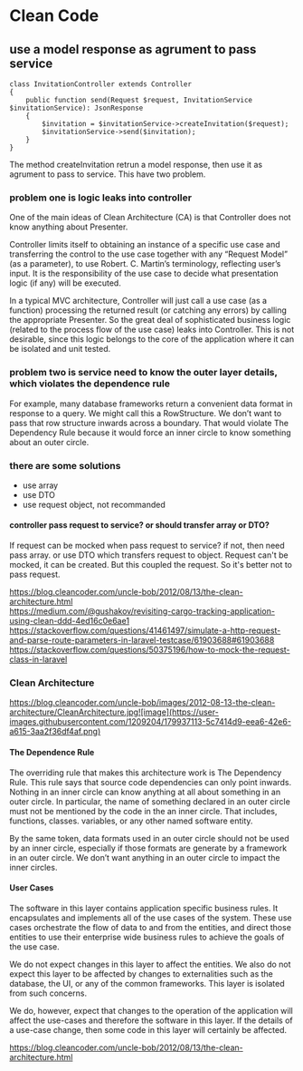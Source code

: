 # Clean Code

## use a model response as agrument to pass service

    class InvitationController extends Controller
    {
        public function send(Request $request, InvitationService $invitationService): JsonResponse
        {
            $invitation = $invitationService->createInvitation($request);
            $invitationService->send($invitation);
        }
    }

The method createInvitation retrun a model response, then use it as agrument to pass to service. This have two problem.

### problem one is logic leaks into controller

One of the main ideas of Clean Architecture (CA) is that Controller does not know anything about Presenter.

Controller limits itself to obtaining an instance of a specific use case and transferring the control to the use case together with any “Request Model” (as a parameter), to use Robert. C. Martin’s terminology, reflecting user’s input. It is the responsibility of the use case to decide what presentation logic (if any) will be executed.

In a typical MVC architecture, Controller will just call a use case (as a function) processing the returned result (or catching any errors) by calling the appropriate Presenter. So the great deal of sophisticated business logic (related to the process flow of the use case) leaks into Controller. This is not desirable, since this logic belongs to the core of the application where it can be isolated and unit tested.

### problem two is service need to know the outer layer details, which violates the dependence rule

For example, many database frameworks return a convenient data format in response to a query. We might call this a RowStructure. We don’t want to pass that row structure inwards across a boundary. That would violate The Dependency Rule because it would force an inner circle to know something about an outer circle.

### there are some solutions
- use array
- use DTO
- use request object, not recommanded

#### controller pass request to service? or should transfer array or DTO?

If request can be mocked when pass request to service? if not, then need pass array. or use DTO which transfers request to object.
Request can't be mocked, it can be created. But this coupled the request. So it's better not to pass request.

https://blog.cleancoder.com/uncle-bob/2012/08/13/the-clean-architecture.html   
https://medium.com/@gushakov/revisiting-cargo-tracking-application-using-clean-ddd-4ed16c0e6ae1  
https://stackoverflow.com/questions/41461497/simulate-a-http-request-and-parse-route-parameters-in-laravel-testcase/61903688#61903688  
https://stackoverflow.com/questions/50375196/how-to-mock-the-request-class-in-laravel  

### Clean Architecture

https://blog.cleancoder.com/uncle-bob/images/2012-08-13-the-clean-architecture/CleanArchitecture.jpg![image](https://user-images.githubusercontent.com/1209204/179937113-5c7414d9-eea6-42e6-a615-3aa2f36df4af.png)


#### The Dependence Rule

The overriding rule that makes this architecture work is The Dependency Rule. This rule says that source code dependencies can only point inwards. Nothing in an inner circle can know anything at all about something in an outer circle. In particular, the name of something declared in an outer circle must not be mentioned by the code in the an inner circle. That includes, functions, classes. variables, or any other named software entity.

By the same token, data formats used in an outer circle should not be used by an inner circle, especially if those formats are generate by a framework in an outer circle. We don’t want anything in an outer circle to impact the inner circles.

#### User Cases

The software in this layer contains application specific business rules. It encapsulates and implements all of the use cases of the system. These use cases orchestrate the flow of data to and from the entities, and direct those entities to use their enterprise wide business rules to achieve the goals of the use case.

We do not expect changes in this layer to affect the entities. We also do not expect this layer to be affected by changes to externalities such as the database, the UI, or any of the common frameworks. This layer is isolated from such concerns.

We do, however, expect that changes to the operation of the application will affect the use-cases and therefore the software in this layer. If the details of a use-case change, then some code in this layer will certainly be affected.

https://blog.cleancoder.com/uncle-bob/2012/08/13/the-clean-architecture.html 
